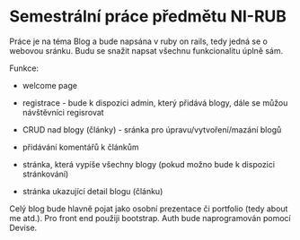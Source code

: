 # Semestrální práce předmětu NI-RUB

Práce je na téma Blog a bude napsána v ruby on rails, tedy jedná se o webovou sránku. Budu se snažit napsat všechnu funkcionalitu úplně sám.

Funkce:

- welcome page

- registrace - bude k dispozici admin, který přidává blogy, dále se můžou návštěvníci regisrovat

- CRUD nad blogy (články) - sránka pro úpravu/vytvoření/mazání blogů

- přidávání komentářů k článkům

- stránka, která vypíše všechny blogy (pokud možno bude k dispozici stránkování)

- stránka ukazující detail blogu (článku)

Celý blog bude hlavně pojat jako osobní prezentace či portfolio (tedy about me atd.).
Pro front end použiji bootstrap.
Auth bude naprogramován pomocí Devise.